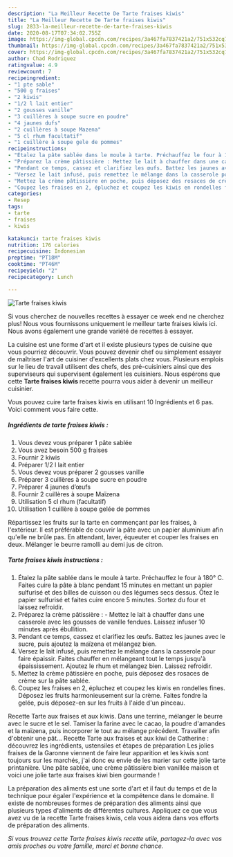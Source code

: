 ```yaml
---
description: "La Meilleur Recette De Tarte fraises kiwis"
title: "La Meilleur Recette De Tarte fraises kiwis"
slug: 2833-la-meilleur-recette-de-tarte-fraises-kiwis
date: 2020-08-17T07:34:02.755Z
image: https://img-global.cpcdn.com/recipes/3a467fa7837421a2/751x532cq70/tarte-fraises-kiwis-photo-principale-de-la-recette.jpg
thumbnail: https://img-global.cpcdn.com/recipes/3a467fa7837421a2/751x532cq70/tarte-fraises-kiwis-photo-principale-de-la-recette.jpg
cover: https://img-global.cpcdn.com/recipes/3a467fa7837421a2/751x532cq70/tarte-fraises-kiwis-photo-principale-de-la-recette.jpg
author: Chad Rodriquez
ratingvalue: 4.9
reviewcount: 7
recipeingredient:
- "1 pte sable"
- "500 g fraises"
- "2 kiwis"
- "1/2 l lait entier"
- "2 gousses vanille"
- "3 cuillères à soupe sucre en poudre"
- "4 jaunes dufs"
- "2 cuillères à soupe Mazena"
- "5 cl rhum facultatif"
- "1 cuillère à soupe gele de pommes"
recipeinstructions:
- "Étalez la pâte sablée dans le moule à tarte. Préchauffez le four à 180° C. Faites cuire la pâte à blanc pendant 15 minutes en mettant un papier sulfurisé et des billes de cuisson ou des légumes secs dessus. Ôtez le papier sulfurisé et faites cuire encore 5 minutes. Sortez du four et laissez refroidir."
- "Préparez la crème pâtissière : Mettez le lait à chauffer dans une casserole avec les gousses de vanille fendues. Laissez infuser 10 minutes après ébullition."
- "Pendant ce temps, cassez et clarifiez les œufs. Battez les jaunes avec le sucre, puis ajoutez la maïzena et mélangez bien."
- "Versez le lait infusé, puis remettez le mélange dans la casserole pour faire épaissir. Faites chauffer en mélangeant tout le temps jusqu&#39;à épaississement. Ajoutez le rhum et mélangez bien. Laissez refroidir."
- "Mettez la crème pâtissière en poche, puis déposez des rosaces de crème sur la pâte sablée."
- "Coupez les fraises en 2, épluchez et coupez les kiwis en rondelles fines. Déposez les fruits harmonieusement sur la crème. Faites fondre la gelée, puis déposez-en sur les fruits à l&#39;aide d&#39;un pinceau."
categories:
- Resep
tags:
- tarte
- fraises
- kiwis

katakunci: tarte fraises kiwis 
nutrition: 176 calories
recipecuisine: Indonesian
preptime: "PT18M"
cooktime: "PT46M"
recipeyield: "2"
recipecategory: Lunch

---
```



![Tarte fraises kiwis](https://img-global.cpcdn.com/recipes/3a467fa7837421a2/751x532cq70/tarte-fraises-kiwis-photo-principale-de-la-recette.jpg)

Si vous cherchez de nouvelles recettes à essayer ce week end ne cherchez plus! Nous vous fournissons uniquement le meilleur tarte fraises kiwis ici. Nous avons également une grande variété de recettes à essayer.

La cuisine est une forme d'art et il existe plusieurs types de cuisine que vous pourriez découvrir. Vous pouvez devenir chef ou simplement essayer de maîtriser l'art de cuisiner d'excellents plats chez vous. Plusieurs emplois sur le lieu de travail utilisent des chefs, des pré-cuisiniers ainsi que des superviseurs qui supervisent également les cuisiniers. Nous espérons que cette <strong> Tarte fraises kiwis </strong> recette pourra vous aider à devenir un meilleur cuisinier.

<!--inarticleads1-->

Vous pouvez cuire tarte fraises kiwis en utilisant 10 Ingrédients et 6 pas. Voici comment vous faire cette.

##### Ingrédients de tarte fraises kiwis :

1. Vous devez vous préparer 1 pâte sablée
1. Vous avez besoin 500 g fraises
1. Fournir 2 kiwis
1. Préparer 1/2 l lait entier
1. Vous devez vous préparer 2 gousses vanille
1. Préparer 3 cuillères à soupe sucre en poudre
1. Préparer 4 jaunes d’œufs
1. Fournir 2 cuillères à soupe Maïzena
1. Utilisation 5 cl rhum (facultatif)
1. Utilisation 1 cuillère à soupe gelée de pommes


Répartissez les fruits sur la tarte en commençant par les fraises, à l&#39;extérieur. Il est préférable de couvrir la pâte avec un papier aluminium afin qu&#39;elle ne brûle pas. En attendant, laver, équeuter et couper les fraises en deux. Mélanger le beurre ramolli au demi jus de citron. 

<!--inarticleads2-->

##### Tarte fraises kiwis instructions :

1. Étalez la pâte sablée dans le moule à tarte. Préchauffez le four à 180° C. Faites cuire la pâte à blanc pendant 15 minutes en mettant un papier sulfurisé et des billes de cuisson ou des légumes secs dessus. Ôtez le papier sulfurisé et faites cuire encore 5 minutes. Sortez du four et laissez refroidir.
1. Préparez la crème pâtissière : - Mettez le lait à chauffer dans une casserole avec les gousses de vanille fendues. Laissez infuser 10 minutes après ébullition.
1. Pendant ce temps, cassez et clarifiez les œufs. Battez les jaunes avec le sucre, puis ajoutez la maïzena et mélangez bien.
1. Versez le lait infusé, puis remettez le mélange dans la casserole pour faire épaissir. Faites chauffer en mélangeant tout le temps jusqu&#39;à épaississement. Ajoutez le rhum et mélangez bien. Laissez refroidir.
1. Mettez la crème pâtissière en poche, puis déposez des rosaces de crème sur la pâte sablée.
1. Coupez les fraises en 2, épluchez et coupez les kiwis en rondelles fines. Déposez les fruits harmonieusement sur la crème. Faites fondre la gelée, puis déposez-en sur les fruits à l&#39;aide d&#39;un pinceau.


Recette Tarte aux fraises et aux kiwis. Dans une terrine, mélanger le beurre avec le sucre et le sel. Tamiser la farine avec le cacao, la poudre d&#39;amandes et la maïzena, puis incorporer le tout au mélange précédent. Travailler afin d&#39;obtenir une pât… Recette Tarte aux fraises et aux kiwi de Catherine : découvrez les ingrédients, ustensiles et étapes de préparation Les jolies fraises de la Garonne viennent de faire leur apparition et les kiwis sont toujours sur les marchés, j&#39;ai donc eu envie de les marier sur cette jolie tarte printanière. Une pâte sablée, une crème pâtissière bien vanillée maison et voici une jolie tarte aux fraises kiwi bien gourmande ! 

<!--inarticleads1-->

<p>
La préparation des aliments est une sorte d'art et il faut du temps et de la technique pour égaler l'expérience et la compétence dans le domaine. Il existe de nombreuses formes de préparation des aliments ainsi que plusieurs types d'aliments de différentes cultures. Appliquez ce que vous avez vu de la recette Tarte fraises kiwis, cela vous aidera dans vos efforts de préparation des aliments.
</p>

<p>
<i>Si vous trouvez cette Tarte fraises kiwis recette utile, partagez-la avec vos amis proches ou votre famille, merci et bonne chance.</i>
</p>
